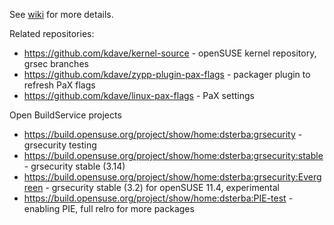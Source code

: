 See [wiki](https://github.com/kdave/opensuse-gardened/wiki/openSUSE-gardened) for more details.

Related repositories:

* https://github.com/kdave/kernel-source - openSUSE kernel repository, grsec branches
* https://github.com/kdave/zypp-plugin-pax-flags - packager plugin to refresh PaX flags
* https://github.com/kdave/linux-pax-flags - PaX settings

Open BuildService projects

* https://build.opensuse.org/project/show/home:dsterba:grsecurity - grsecurity testing
* https://build.opensuse.org/project/show/home:dsterba:grsecurity:stable - grsecurity stable (3.14)
* https://build.opensuse.org/project/show/home:dsterba:grsecurity:Evergreen - grsecurity stable (3.2) for openSUSE 11.4, experimental
* https://build.opensuse.org/project/show/home:dsterba:PIE-test - enabling PIE, full relro for more packages
